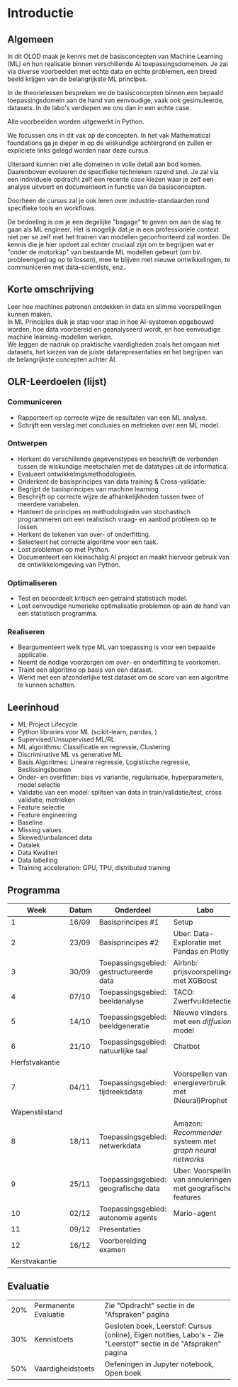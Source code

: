 # Introductie

## Algemeen
In dit OLOD maak je kennis met de basisconcepten van Machine Learning (ML) en hun realisatie binnen verschillende AI toepassingsdomeinen. Je zal via diverse voorbeelden met echte data en echte problemen, een breed beeld krijgen van de belangrijkste ML principes.   

In de theorielessen bespreken we de basisconcepten binnen een bepaald toepassingsdomein aan de hand van eenvoudige, vaak ook gesimuleerde, datasets. In de labo's verdiepen we ons dan in een echte case.   

Alle voorbeelden worden uitgewerkt in Python.  

We focussen ons in dit vak op de concepten. In het vak Mathematical foundations ga je dieper in op de wiskundige achtergrond en zullen er expliciete links gelegd worden naar deze cursus.  

Uiteraard kunnen niet alle domeinen in volle detail aan bod komen. Daarenboven evolueren de specifieke technieken razend snel. Je zal via een individuele opdracht zelf een recente case kiezen waar je zelf een analyse uitvoert en documenteert in functie van de basisconcepten.   
  
Doorheen de cursus zal je ook leren over industrie-standaarden rond specifieke tools en workflows.  
   
De bedoeling is om je een degelijke "bagage" te geven om aan de slag te gaan als ML engineer. Het is mogelijk dat je in een professionele context niet per se zelf met het trainen van modellen geconfronteerd zal worden. De kennis die je hier opdoet zal echter cruciaal zijn om te begrijpen wat er "onder de motorkap" van bestaande ML modellen gebeurt (om bv. probleemgedrag op te lossen), mee te blijven met nieuwe ontwikkelingen, te communiceren met data-scientists, enz..   
  
## Korte omschrijving
Leer hoe machines patronen ontdekken in data en slimme voorspellingen kunnen maken.  
In ML Principles duik je stap voor stap in hoe AI-systemen opgebouwd worden, hoe data voorbereid en geanalyseerd wordt, en hoe eenvoudige machine learning-modellen werken.  
We leggen de nadruk op praktische vaardigheden zoals het omgaan met datasets, het kiezen van de juiste datarepresentaties en het begrijpen van de belangrijkste concepten achter AI.
## OLR-Leerdoelen (lijst)
### Communiceren
- Rapporteert op correcte wijze de resultaten van een ML analyse.
- Schrijft een verslag met conclusies en metrieken over een ML model.
### Ontwerpen
- Herkent de verschillende gegevenstypes en beschrijft de verbanden tussen de wiskundige meetschalen met de datatypes uit de informatica.
- Evalueert ontwikkelingsmethodologieën.
- Onderkent de basisprincipes van data training & Cross-validatie.
- Begrijpt de basisprincipes van machine learning
- Beschrijft op correcte wijze de afhankelijkheden tussen twee of meerdere variabelen.
- Hanteert de principes en methodologieën van stochastisch programmeren om een realistisch vraag- en aanbod probleem op te lossen.
- Herkent de tekenen van over- of onderfitting.
- Selecteert het correcte algoritme voor een taak.
- Lost problemen op met Python.
- Documenteert een kleinschalig AI project en maakt hiervoor gebruik van de ontwikkelomgeving van Python.
### Optimaliseren
- Test en beoordeelt kritisch een getraind statistisch model.
- Lost eenvoudige numerieke optimalisatie problemen op aan de hand van een statistisch programma.
### Realiseren
- Beargumenteert welk type ML van toepassing is voor een bepaalde applicatie.
- Neemt de nodige voorzorgen om over- en onderfitting te voorkomen.
- Traint een algoritme op basis van een dataset.
- Werkt met een afzonderlijke test dataset om de score van een algoritme te kunnen schatten.
## Leerinhoud
- ML Project Lifecycle
- Python libraries voor ML (scikit-learn, pandas, )
- Supervised/Unsupervised ML/RL
- ML algorithms: Classificatie en regressie, Clustering
- Discriminative ML vs generative ML
- Basis Algoritmes: Lineaire regressie, Logistische regressie, Beslissingsbomen
- Onder- en overfitten: bias vs variantie, regularisatie, hyperparameters, model selectie
- Validatie van een model: splitsen van data in train/validatie/test, cross validatie, metrieken
- Feature selectie
- Feature engineering
- Baseline
- Missing values
- Skewed/unbalanced data
- Datalek
- Data Kwaliteit
- Data labelling
- Training acceleration: GPU, TPU, distributed training

## Programma
| Week  | Datum | Onderdeel | Labo |
|-------|-------|-----------|----------|
| 1     | 16/09 | Basisprincipes #1 | Setup |
| 2     | 23/09 | Basisprincipes #2 | Uber: Data-Exploratie met Pandas en Plotly  |
| 3     | 30/09 | Toepassingsgebied: gestructureerde data  | Airbnb: prijsvoorspellingen met XGBoost |
| 4     | 07/10 | Toepassingsgebied: beeldanalyse | TACO: Zwerfvuildetectie |
| 5     | 14/10 | Toepassingsgebied: beeldgeneratie | Nieuwe vlinders met een _diffusion_ model |
| 6     | 21/10 | Toepassingsgebied: natuurlijke taal | Chatbot |
| Herfstvakantie
| 7     | 04/11 | Toepassingsgebied: tijdreeksdata | Voorspellen van energieverbruik met (Neural)Prophet |
| Wapenstilstand
| 8     | 18/11 | Toepassingsgebied: netwerkdata | Amazon: _Recommender_ systeem met _graph neural networks_ |
| 9     | 25/11 | Toepassingsgebied: geografische data | Uber: Voorspelling van annuleringen met geografische features |
| 10    | 02/12 | Toepassingsgebied: autonome agents | Mario-agent |
| 11    | 09/12 | Presentaties |  |
| 12    | 16/12 | Voorbereiding examen |  |
| Kerstvakantie

## Evaluatie
|   |   |   |
|---|---|---|
| 20% | Permanente Evaluatie | Zie "Opdracht" sectie in de "Afspraken" pagina |
| 30% | Kennistoets | Gesloten boek, Leerstof: Cursus (online), Eigen notities, Labo's - Zie "Leerstof" sectie in de "Afspraken" pagina |
| 50% | Vaardigheidstoets | Oefeningen in Jupyter notebook, Open boek |
